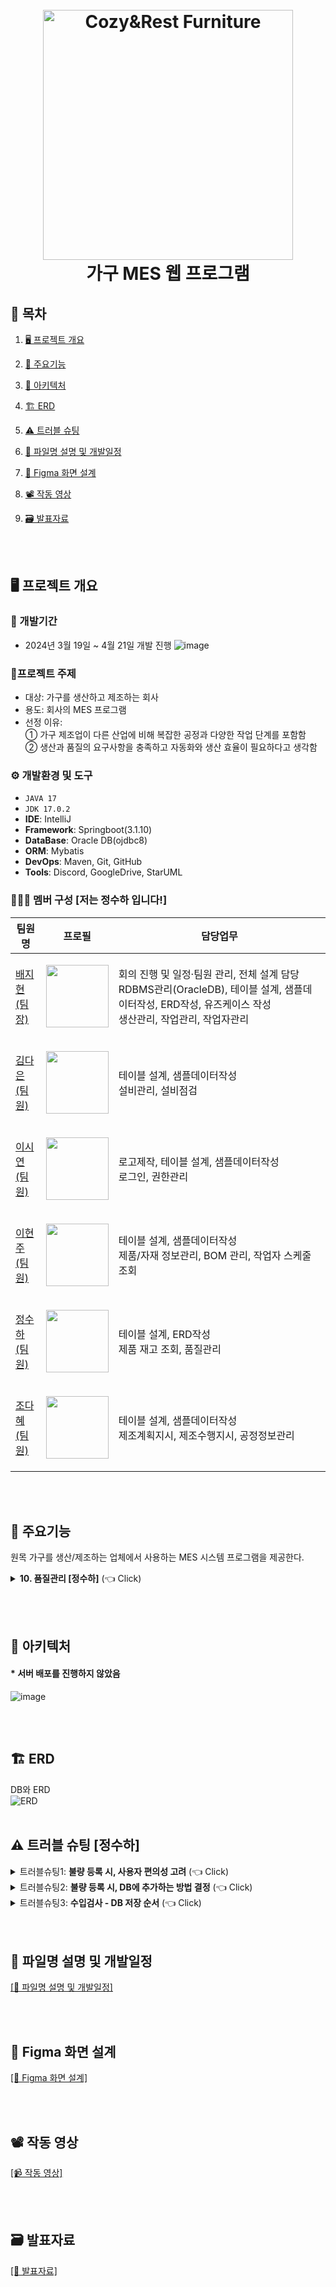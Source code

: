 <h1 align="center">
  <br>
  <img src="https://github.com/jihyeon00/CNR_FURNITURE/assets/120089047/be0d3185-ce03-4e08-a777-5a3264c0c370" alt="Cozy&Rest Furniture" width="400">
  <br>
  가구 MES 웹 프로그램
  <br>
</h1>

## 📌 목차
1. [🖥️ 프로젝트 개요](#-프로젝트-개요)
2. [📕 주요기능](#-주요기능)
3. [🔧 아키텍처](#-아키텍처)
4. [🏗️ ERD](#-ERD)
5. [⚠️ 트러블 슈팅](#-트러블-슈팅)
6. [📖 파일명 설명 및 개발일정](#-파일명-설명-및-개발일정)
7. [💌 Figma 화면 설계](#-Figma-화면-설계)
8. [📽️ 작동 영상](#-작동-영상)
9. [🗃️ 발표자료](#-발표자료)

      <br><br>

## 🖥️ 프로젝트 개요
### :calendar: 개발기간
  - 2024년 3월 19일 ~ 4월 21일 개발 진행
  ![image](https://github.com/heyJSH/CNR_FURNITURE/assets/150403977/78905272-b349-4a12-a23d-5435d5c8c4fd)

### 🔖프로젝트 주제
  - 대상: 가구를 생산하고 제조하는 회사
  - 용도: 회사의 MES 프로그램
  - 선정 이유:
    <br>
      ① 가구 제조업이 다른 산업에 비해 복잡한 공정과 다양한 작업 단계를 포함함
    <br>
      ② 생산과 품질의 요구사항을 충족하고 자동화와 생산 효율이 필요하다고 생각함

### ⚙️ 개발환경 및 도구
  - `JAVA 17`
  - `JDK 17.0.2`
  - **IDE**: IntelliJ
  - **Framework**: Springboot(3.1.10)
  - **DataBase**: Oracle DB(ojdbc8)
  - **ORM**: Mybatis
  - **DevOps**: Maven, Git, GitHub
  - **Tools**: Discord, GoogleDrive, StarUML
### 🧑‍🤝‍🧑 멤버 구성 [저는 정수하 입니다!]
|팀원명|프로필|담당업무|
|---|---|---|
|[배지현<br>(팀장)](https://github.com/jihyeon00)|<p align="center"><img src="https://avatars.githubusercontent.com/u/120089047?v=4" width="100"></p>|회의 진행 및 일정·팀원 관리, 전체 설계 담당<br>RDBMS관리(OracleDB), 테이블 설계, 샘플데이터작성, ERD작성, 유즈케이스 작성<br>생산관리, 작업관리, 작업자관리|
|[김다은<br>(팀원)](https://github.com/dan3319)|<p align="center"><img src="https://avatars.githubusercontent.com/u/156730588?v=4" width="100"></p>|테이블 설계, 샘플데이터작성<br>설비관리, 설비점검|
|[이시연<br>(팀원)](https://github.com/sieoh)|<p align="center"><img src="https://avatars.githubusercontent.com/u/151722461?v=4" width="100"></p>|로고제작, 테이블 설계, 샘플데이터작성<br>로그인, 권한관리|
|[이현주<br>(팀원)](https://github.com/icanbewhatever)|<p align="center"><img src="https://avatars.githubusercontent.com/u/139785614?v=4" width="100"></p>|테이블 설계, 샘플데이터작성<br>제품/자재 정보관리, BOM 관리, 작업자 스케줄 조회|
|[정수하<br>(팀원)](https://github.com/heyJSH)|<p align="center"><img src="https://avatars.githubusercontent.com/u/150403977?v=4" width="100"></p>|테이블 설계, ERD작성<br>제품 재고 조회, 품질관리|
|[조다혜<br>(팀원)](https://github.com/ChoDaHye)|<p align="center"><img src="https://avatars.githubusercontent.com/u/151722511?v=4" width="100"></p>|테이블 설계, 샘플데이터작성<br>제조계획지시, 제조수행지시, 공정정보관리|

<br><br>

## 📕 주요기능
원목 가구를 생산/제조하는 업체에서 사용하는 MES 시스템 프로그램을 제공한다.


<details>
  <summary><b>10. 품질관리 [정수하]</b> (👈 Click)</summary>
  <br>
  <h3>품질관리 - 수입검사관리 화면</h3>
  <ul>
    <li>수입검사관리 화면에서 할 수 있는 것은 다음과 같다.</li>
    <ul>
      <li>검색 및 조회</li>
      <li>등록</li>
      <li>수정</li>
      <img src="https://github.com/heyJSH/CNR_FURNITURE/assets/150403977/bf6cd88e-f150-4a48-9ed9-192ab83205e2" alt="수입검사관리 화면">
    </ul>
  </ul>
  <br>
  <h3>품질관리 - 수입검사관리 - 검색 및 조회</h3>
  <ul>
    <li>화면 상단의 '검색창'에서 datalist를 통해 검색용 데이터를 조회하면서 입력할 수 있다.</li>
    <img src="https://github.com/heyJSH/CNR_FURNITURE/assets/150403977/6a794c60-b7ee-48e1-be13-d32141435531" alt="수입검사관리 - 검색 및 조회1">
    <img src="https://github.com/heyJSH/CNR_FURNITURE/assets/150403977/672d8629-9ff6-424c-85e5-822fb287a1c8" alt="수입검사관리 - 검색 및 조회1-2">
    <li>'검색창'의 '불량유형1'을 선택하면, '불량유형1'에 따른 '불량유형2'의 option을 조회하고 선택할 수 있다.</li>
    <img src="https://github.com/heyJSH/CNR_FURNITURE/assets/150403977/f68f15b0-13e5-4985-a1cb-08233b9a7d46" alt="수입검사관리 - 검색 및 조회2">
    <li>검색 키워드 입력 후, [검색] 버튼을 누르면, 해당하는 내용을 조회할 수 있다.</li>
    <img src="https://github.com/heyJSH/CNR_FURNITURE/assets/150403977/d8e7dba3-f61f-461e-8926-a636bc38eccb" alt="수입검사관리 - 검색 및 조회3">
  </ul>
  <br>
  <h3>품질관리 - 수입검사관리 - 등록</h3>
  <ul>
    <li>[자재불량등록] 버튼을 누르면, '수입검사 - 자재불량 및 입고등록' 모달창이 나타난다.</li>
    <img src="https://github.com/heyJSH/CNR_FURNITURE/assets/150403977/deb4497c-6d38-4f2f-8def-ce763b655f43" alt="수입검사관리 - 등록1">
    <li>'수입검사관리 등록 모달창' 내의 로직은 다음과 같다.</li>
    <ul>
      <b>1. '계약번호' 입력 시, 관련 내용이 자동으로 채워진다. → Ajax 사용</b>
      <ul>
        <li>거래처명</li>
        <li>단위</li>
        <li>자재번호</li>
        <li>자재명</li>
        <li>자재용도</li>
        <li>계약입고수량</li>
        <img src="https://github.com/heyJSH/CNR_FURNITURE/assets/150403977/b188046a-9298-45a0-9ff1-a05ef3539e86" alt="수입검사관리 - 등록2">
      </ul>
      <b>2. 나머지 정보를 입력하고 [추가] 버튼을 누르면, '자재불량목록'에서 추가된 내용을 확인할 수 있다.</b>
      <img src="https://github.com/heyJSH/CNR_FURNITURE/assets/150403977/edba8d6c-8ee3-45a3-a915-4646cb04afbe" alt="수입검사관리 - 등록3">
      <ul>
        <li>이 때, 동일한 검사 대상이더라도, 다양한 불량유형이 있을 수 있다.</li>
        <li>위의 조건이라면, 자동으로 '양품수량'을 계산하여 표기하도록 했다.</li>
        <img src="https://github.com/heyJSH/CNR_FURNITURE/assets/150403977/4c712f58-14f0-4644-a837-53fe06c12e9b" alt="수입검사관리 - 등록4">
        <li>'불량유형2', '비고'는 null 가능하지만, 다른 항목은 null이 불가능하다.</li>
        <img src="https://github.com/heyJSH/CNR_FURNITURE/assets/150403977/bc123911-2939-4558-8a8f-b52c3d41a1d9" alt="수입검사관리 - 등록5">
      </ul>
      <b>3. 원하는 만큼 추가한 후, [등록] 버튼을 누르면, 테이블에서 데이터를 수집한 후, ajax 통신으로 DB에 저장된다.</b>
      <img src="https://github.com/heyJSH/CNR_FURNITURE/assets/150403977/c92149a0-5709-4303-b3b5-bb1cbe29b62b" alt="수입검사관리 - 등록6">
    </ul>
    <li><b>[최종 등록] 시, DB에 저장되는 로직과 코드는 다음과 같다.</b></li>
    <img src="https://github.com/heyJSH/CNR_FURNITURE/assets/150403977/857b4701-5b61-4312-8c4c-9d917cafea1c" alt="수입검사관리 - 등록7">
  </ul>
  <br>
  <h3>품질관리 - 수입검사관리 - 수정</h3>
  <ul>
    <li>'수입검사현황' 목록에서 원하는 행의 [수정] 버튼을 누르면, 수정 모달창이 나타난다.</li>
    <img src="https://github.com/heyJSH/CNR_FURNITURE/assets/150403977/e8bd7576-f73d-4ffd-8950-53c719abffbb" alt="수입검사관리 - 수정1">
    <li>모달창의 input에는 선택한 행의 정보가 담겨져 있다.</li>
    <li>'불량유형1', '불량유형2', '비고'의 내용을 수정한 후, [등록] 버튼을 누르면, 수정사항이 DB에 저장된다.</li>
    <img src="https://github.com/heyJSH/CNR_FURNITURE/assets/150403977/f5d32359-9203-48c3-a4c3-7d3c09ed0e08" alt="수입검사관리 - 수정2">
  </ul>
  <br>
  <h3>품질관리 - 공정검사관리 화면</h3>
  <ul>
    <li>공정검사관리 전체 화면은 사진과 같다.</li>
    <img src="https://github.com/heyJSH/CNR_FURNITURE/assets/150403977/0c5f80bb-5250-406b-9cdd-e6509cfbaaa1" alt="공정검사관리 - 전체화면1">
  </ul>
  <br>
  <h3>품질관리 - 공정검사관리 - 등록</h3>
  <ul>
    <li>[공정불량등록] 버튼을 누른다.</li>
    <img src="https://github.com/heyJSH/CNR_FURNITURE/assets/150403977/b9c24b33-295b-49e3-b1fa-cb24c3c6c0e0" alt="공정검사관리 - 등록1">
    <li>'공정검사 - 공정불량등록' 모달창이 나타난다.</li>
    <li>'작업번호' 입력 시, '공정번호', '공정명', '제조LOT번호', '설비번호', '단위', '일일총작업수량'의 내용이 자동으로 채워진다.</li>
    <li>세부내용을 입력한 후 [추가] 버튼을 누르면, 모달창 하단에 '공정불량목록'이 나타난다.</li>
    <li>원하는 만큼 내용을 추가한 후, [등록] 버튼을 누르면, DB에 저장된다.</li>
    <img src="https://github.com/heyJSH/CNR_FURNITURE/assets/150403977/3914d86e-ef99-4ac4-b26a-899364fbb592" alt="공정검사관리 - 등록2">
    <li><b>[최종 등록] 시, DB에 저장되는 로직과 코드는 다음과 같다.</b></li>
    <img src="https://github.com/heyJSH/CNR_FURNITURE/assets/150403977/496b42a0-62c8-4e5e-b779-599b032e054c" alt="공정검사관리 - 등록3">
  </ul>
  <br>
  <h3>품질관리 - 공정검사관리 - 수정</h3>
  <ul>
    <li>'공정검사현황' 목록에서 원하는 행의 [수정] 버튼을 누르면, 수정 모달창이 나타난다.</li>
    <img src="https://github.com/heyJSH/CNR_FURNITURE/assets/150403977/9876c36e-e619-470d-8c2c-85dc843cd974" alt="공정검사관리 - 수정1">
    <li>모달창의 input에는 선택한 행의 데이터가 담겨져 있다.</li>
    <li>'불량유형1', '불량유형2', '비고'의 내용을 수정한 후, [등록] 버튼을 누르면, 수정사항이 DB에 저장된다.</li>
    <img src="https://github.com/heyJSH/CNR_FURNITURE/assets/150403977/05aa1f77-9bca-4546-a060-115d5edbca95" alt="공정검사관리 - 수정2">
  </ul>
  <br>
  <h3>품질관리 - 출하검사관리 화면</h3>
  <ul>
    <li>검사관리 전체 화면은 사진과 같다.</li>
    <img src="https://github.com/heyJSH/CNR_FURNITURE/assets/150403977/3f094408-8443-4aff-9fed-7cc85347f2a1" alt="출하검사관리 - 전체화면1">
  </ul>
  <br>
  <h3>품질관리 - 출하검사관리 - 등록</h3>
  <ul>
    <li>[제품불량등록] 버튼을 누르면, 등록 모달창이 나타난다.</li>
    <li>'작업번호' 입력 시, '제조LOT번호', '공정번호', '제품번호', '제품명', '제품색상', '제품규격', '단위', '일일총작업수량'의 내용이 자동으로 채워진다.</li>
    <li>세부내용을 입력한 후 [추가] 버튼을 누르면, 모달창 하단에 '제품불량목록'이 나타난다.</li>
    <img src="https://github.com/heyJSH/CNR_FURNITURE/assets/150403977/446d64d0-55ee-4c4b-80d9-568296f04933" alt="출하검사관리 - 등록1">
    <li><b>[최종 등록] 시, DB에 저장되는 로직과 코드는 다음과 같다.</b></li>
    <img src="https://github.com/heyJSH/CNR_FURNITURE/assets/150403977/ccc566a3-42ba-4b2d-82d9-162e1afcdcc8" alt="출하검사관리 - 등록2">
  </ul>
  <br>
  <h3>품질관리 - 출하검사관리 - 수정</h3>
  <ul>
    <li>'출하검사현황' 목록에서 원하는 행의 [수정] 버튼을 누르면, 수정 모달창이 나타난다.</li>
    <li>모달창의 input에는 선택한 행의 데이터가 담겨져 있다.</li>
    <li>'불량유형1', '불량유형2', '비고'의 내용을 수정한 후, [등록] 버튼을 누르면, 수정사항이 DB에 저장된다.</li>
    <img src="https://github.com/heyJSH/CNR_FURNITURE/assets/150403977/4fedb017-b44f-42fd-aa49-c38532cc8e74" alt="출하검사관리 - 수정1">
  </ul>
  <br>
  <h3>품질관리 - 공정불량실적</h3>
  <ul>
    <li>각 공정번호 별, 불량유형에 따라 불량 실적을 검색 및 조회할 수 있다.</li>
    <img src="https://github.com/heyJSH/CNR_FURNITURE/assets/150403977/a855aab8-b4a0-4000-8a88-c0712e241524" alt="공정불량실적1">
  </ul>
  <br>
  <h3>재고관리 - 제품재고조회</h3>
  <ul>
    <li>제품 재고를 검색 및 조회할 수 있다.</li>
    <img src="https://github.com/heyJSH/CNR_FURNITURE/assets/150403977/bad036c2-681d-4342-8ce7-14a8c098b338" alt="제품재고조회">
  </ul>
</details>

<br><br>

## 🔧 아키텍처
####  * 서버 배포를 진행하지 않았음
![image](https://github.com/heyJSH/CNR_FURNITURE/assets/150403977/bd1df5df-bd1a-4481-bd5b-6d7ab40cacbe)

<br><br>

## 🏗️ ERD
DB와 ERD <br>
![ERD](https://github.com/jihyeon00/CNR_FURNITURE/assets/120089047/6e185a73-564b-4d12-ae31-2379761be4ab)
<br><br>

## ⚠️ 트러블 슈팅 [정수하]
<details>
  <summary>트러블슈팅1: <b>불량 등록 시, 사용자 편의성 고려</b> (👈 Click)</summary>
  <br>
  <div markdown="1">
    <h2>문제점</h2>
    <b>1. DB에 저장하기 위해 필요한 정보지만, 사용자가 굳이 일일이 적을 필요는 없다.</b>
    <ul>
      <li>수입검사 자재 불량 등록 시, '계약번호'만 입력하면 '거래처명', '단위', '자재번호', '자재명', '자재용도', '계약입고수량'은 사용자가 굳이 적지 않아도 된다.</li>
      <li>공정검사 공정 불량 등록 시, 제품이 되지 않고, 중간 단계인 '작업번호'만 입력하면 '공정번호', '공정명', '제조LOT번호', '설비번호', '단위', '일일총작업수량'은 사용자가 굳이 적지 않아도 된다.</li>
      <li>출하검사 제품 불량 등록 시, 제일 마지막 공정의 제일 마지막 설비(제품이 완성되는 마지막 공정)의 '작업번호'만 입력하면 '제조LOT번호', '공정번호', '제품번호', '제품명', '제품색상', '제품규격', '단위', '일일총작업수량'은 사용자가 굳이 적지 않아도 된다.</li>
    </ul>
    <h2>해결방안</h2>
    <b>1. 사용자가 최소한의 정보를 입력하면, 관련된 내용이 자동으로 채워지도록 했다.</b>
    <ul>
      <li>수입검사관리 - 불량등록</li>
      <img src="https://github.com/heyJSH/CNR_FURNITURE/assets/150403977/3e8519cc-85f7-4099-9e56-b8bc8154670c" alt="수입검사 불량등록 자동채우기">
      <li>공정검사관리 - 불량등록</li>
      <img src="https://github.com/heyJSH/CNR_FURNITURE/assets/150403977/db5da4cf-8d89-4202-9c61-6614ded6d578" alt="공정검사 불량등록 자동채우기">
      <li>출하검사관리 - 불량등록</li>
      <img src="https://github.com/heyJSH/CNR_FURNITURE/assets/150403977/9767e513-fc97-4bb1-9c20-0f46c1d622e7" alt="출하검사 불량등록 자동채우기">
    </ul>
</details>

<details>
  <summary>트러블슈팅2: <b>불량 등록 시, DB에 추가하는 방법 결정</b> (👈 Click)</summary>
  <br>
  <div markdown="1">
    <h2>문제점</h2>
    <b>1. DB 저장하는 방법 두 가지 중에서 결정해야 한다.</b>
    <img src="https://github.com/heyJSH/CNR_FURNITURE/assets/150403977/855d6b07-d3a9-46a6-b4f0-b76882b8e316" alt="등록 모달창">
    <ol>
      <li>AJAX를 사용하여 [추가] 버튼을 누를 때마다 DB에 직접 INSERT하는 방법</li>
      <ul>
        <b>장점:</b>
        <li><b>데이터 무결성 보장: </b>데이터가 바로 DB에 저장되므로, 사용자의 세션이 종료되거나 브라우저가 갑자기 닫혀도 데이터는 안전하게 저장된다.</li>
        <li><b>즉각적인 피드백: </b>저장 성공 여부를 사용자에게 즉시 알릴 수 있어, 사용자 경험이 향상된다.</li>
        <b>단점: </b>
        <li><b>서버 부하 증가: </b>매 추가마다 서버와의 통신이 발생하여 서버 부하가 증가할 수 있다.</li>
        <li><b>트래픽 증가: </b>네트워크 사용량이 많아질 수 있으며, 이는 특히 대규모 사용자가 있는 환경에서 문제가 될 수 있다.</li>
        <li><b>복잡한 트랜잭션 관리: </b>사용자가 여러 데이터를 빠르게 추가할 경우, 동시성 관리와 트랜잭션 롤백 처리가 복잡해질 수 있다.</li>
      </ul>
      <li>[추가] 버튼을 누를 때마다 데이터를 클라이언트 측에서 관리하고, [등록] 버튼을 눌러 한 번에 DB에 INSERT하는 방법</li>
      <ul>
        <b>장점:</b>
        <li><b>효율적인 리소스 사용: </b>서버 요청의 수를 줄여 네트워크 트래픽과 서버 부하를 크게 줄일 수 있다.</li>
        <li><b>사용자 경험 향상: </b>데이터를 로컬에서 관리하면서 빠르게 목록을 업데이트 할 수 있으므로, 더욱 부드러운 사용자 인터페이스 제공이 가능하다.</li>
        <b>단점:</b>
        <li><b>데이터 무결성 위험: </b>세션 종료 또는 브라우저 문제 발생 시 입력 데이터가 손실될 수 있다.</li>
        <li><b>최종 검증 지연: </b>사용자가 실수로 잘못된 정보를 입력할 경우, 그 오류를 발견하는 시점이 지연될 수 있다.</li>
      </ul>
    </ol>
    <br>
    <h2>해결방안</h2>
    <b>1. 효율적인 리소스 사용을 위해 두 번째 방법을 택했다.</b>
    <ul>
      고려 사항은 다음과 같다.
      <li>모달창 내에 있는 정보들은 최종적으로 등록되기 전에 <b>미리보기</b> 느낌으로 보여주는 의미가 더 강하다고 생각했다.</li>
      <li>[추가] 버튼을 누를 때마다 DB에 직접 저장이 되는 것은 필요없는 정보도 저장되면서 서버를 힘들게 한다고 생각했다.</li>
      <li>따라서, 의미없는 정보를 입력하지 않도록 JS에서 유효성 검사를 하도록 한 후, [등록] 버튼을 눌렀을 때, DB에 저장되도록 했다.</li>
    </ul>
    <ol>
      <li>[추가] 버튼을 누르면 입력했던 내용이 테이블에 조회되도록 한다.</li>
      <img src="https://github.com/heyJSH/CNR_FURNITURE/assets/150403977/fa28729a-d013-4015-b019-4b15e3c1a6ec" alt="추가버튼 JS 코드">
      <li>[등록] 버튼을 누르면 테이블의 내용을 조회한 후, Ajax로 DB에 저장되도록 한다.</li>
      <img src="https://github.com/heyJSH/CNR_FURNITURE/assets/150403977/9906483b-49d7-40e5-9653-0caa52d00e67" alt="등록버튼 JS 코드">
      위의 코드는 "수입검사 불량등록" 이지만, "공정검사", "출하검사"의 DB 저장 로직도 동일하다.
    </ol>
  </div>
</details>

<details>
  <summary>트러블슈팅3: <b>수입검사 - DB 저장 순서</b> (👈 Click)</summary>
  <br>
  <div markdown="1">
    <h2>문제점</h2>
    <b>1. [등록] 버튼을 한 번 누를 시, 3개의 테이블에 DB를 저장해야 한다.</b>
    <ul>
      <li>품질검사 테이블[quality_inspection]</li>
      <img src="https://github.com/heyJSH/CNR_FURNITURE/assets/150403977/52cb980d-201a-47d2-b6cf-68e46849ac48" alt="품질검사 테이블">
      <li>계약 테이블[contract]</li>
      <img src="https://github.com/heyJSH/CNR_FURNITURE/assets/150403977/c6709a32-170f-4248-98d2-ebb76e2f44c7" alt="계약 테이블">
      <li>재고 테이블[inventory]</li>
      <img src="https://github.com/heyJSH/CNR_FURNITURE/assets/150403977/04d80235-0d10-4d66-b89d-d7b5f3d6ff9b" alt="재고 테이블">
    </ul>
    <h2>해결방안</h2>
    <b>1. 트랜잭션 사용</b>
    <img src="https://github.com/heyJSH/CNR_FURNITURE/assets/150403977/cb289c59-ba19-4005-b2ff-5efc00e81b42 alt="트랜잭션">
    <h3>3개의 테이블과 컬럼은 다음과 같다.</h3>
    <h3>품질검사 테이블[quality_inspection]</h3>
    <b>기존 데이터가 없으므로, 모달창에 입력했던 내용을 INSERT</b>
    컬럼은 다음과 같다.
    <ol>
      <li>계약ID</li>
      <li>자재ID</li>
      <li>품질기준ID</li>
      <li>검사수량</li>
      <li>양품수량</li>
      <ul>
        <li>[양품수량] = [검사수량 - 불량수량] 이지만,</li>
        <li>같은 계약으로 들어온 자재의 '검사수량'은 변할 수 없고,</li>
        <li>동일한 계약의 동일한 자재를 검사하더라도 불량유형의 종류가 다양할 수 있으므로, 아래와 같이 누적되어 계산되도록 해야 한다.</li>
        <li>[양품수량] = [검사수량] - ([불량유형1의 불량수량] + [불량유형2의 불량수량] + [불량유형3의 불량수량] + [불량유형4의 불량수량] + ...)</li>
        <img src="https://github.com/heyJSH/CNR_FURNITURE/assets/150403977/db95fec7-282b-489c-8627-a463799b0fd6" alt="양품수량 계산">
      </ul>
      <li>불량수량</li>
      <li>기록날짜</li>
      <ul>
        <li>sysdate</li>
      </ul>
      <li>비고</li>
    </ol>
    <h3>계약 테이블[contract]</h3>
    <b>기존 데이터가 있는데 특정 컬럼에만 값을 넣으므로, UPDATE</b>
    <ol>
      <li>실제 수량</li>
      <ul>
        <li>검사수량(qi_inspection_quantity)와 같은 값을 넣어야 함</li>
      </ul>
      <li>실제 입고일</li>
      <ul>
        <li>검사기록날짜(qi_date)와 같은 값을 넣어야 함</li>
      </ul>
    </ol>
    <h3>재고 테이블[inventory]</h3>
    <b>기존 데이터가 있는지 먼저 판단해야 함</b>
    <ul>
      <li>input 입력칸에 입력한 '계약번호(ct_id)'에 따른 '자재번호(m_id)'를 재고 테이블(inventory)에서 조회해야 함</li>
      <b>기존 데이터가 없을 경우, INSERT</b>
      <ol>
        <li>자재ID</li>
        <li>재고수량</li>
        <ul>
          <li>양품수량 값과 같은 값을 넣어야 함</li>
        </ul>
        <li>재고단위</li>
        <ul>
          <li>계약 테이블에서 계약ID가 같은 단위(ct_unit)와 같은 값을 넣어야 </li>
        </ul>
      </ol>
      <b>기존 테이터가 있을 경우, UPDATE</b>
      모달창에서 입력된 정보 중, [자재번호]와 같은 'inv_material_id'가 있다면,
      <ol>
        <li>재고수량(inv_quantity)</li>
        <ul>
          <li>[기존의 재고수량] + [양품수량]</li>
        </ul>
      </ol>
    </ul>
  </div>
</details>
<br><br>

## 📖 파일명 설명 및 개발일정
[[📑 파일명 설명 및 개발일정]](https://docs.google.com/spreadsheets/d/1f2Vgb-qmd-GQKiG3kfBYp12KGKcHwL41/edit?usp=sharing&ouid=106247567413866015973&rtpof=true&sd=true)

<br><br>

## 💌 Figma 화면 설계
[[📃 Figma 화면 설계]](https://www.figma.com/file/TJCIsPWBYpiGFq3VZo7aAL/Cozy%26Rest-FURNTIURE?type=design&node-id=12%3A29&mode=design&t=aUd3q1s9bI56t4N3-1)

<br><br>

## 📽️ 작동 영상
[[📹 작동 영상]](https://drive.google.com/file/d/1XMyq7nY6RMWWIbY-3hHvlq5u0yq_x1Qo/view?usp=sharing)

<br><br>

## 🗃️ 발표자료
[[📂 발표자료]](https://www.canva.com/design/DAGB09QYuLw/aAn0IDhyphJN4kNFbcFN7g/edit?utm_content=DAGB09QYuLw&utm_campaign=designshare&utm_medium=link2&utm_source=sharebutton)
